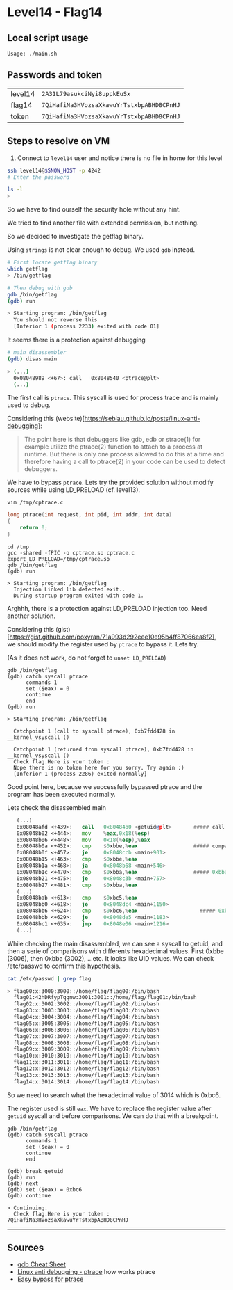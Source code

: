 # Level14 - Flag14

## Local script usage

```shell
Usage: ./main.sh
```

## Passwords and token

|         |                                           |
| ------- | ----------------------------------------- |
| level14 | `2A31L79asukciNyi8uppkEuSx`               |
| flag14  | `7QiHafiNa3HVozsaXkawuYrTstxbpABHD8CPnHJ` |
| token   | `7QiHafiNa3HVozsaXkawuYrTstxbpABHD8CPnHJ` |

## Steps to resolve on VM

1. Connect to `level14` user and notice there is no file in home for this level

```bash
ssh level14@$SNOW_HOST -p 4242
# Enter the password

ls -l
>
```

So we have to find ourself the security hole without any hint.

We tried to find another file with extended permission, but nothing.

So we decided to investigate the getflag binary.

Using `strings` is not clear enough to debug. We used `gdb` instead.

```bash
# First locate getflag binary
which getflag
> /bin/getflag

# Then debug with gdb
gdb /bin/getflag
(gdb) run

> Starting program: /bin/getflag
  You should not reverse this
  [Inferior 1 (process 2233) exited with code 01]
```

It seems there is a protection against debugging

```bash
# main disassembler
(gdb) disas main

> (...)
  0x08048989 <+67>:	call   0x8048540 <ptrace@plt>
  (...)
```

The first call is `ptrace`. This syscall is used for process trace and is mainly used to debug.

Considering this (website)[https://seblau.github.io/posts/linux-anti-debugging]:

> The point here is that debuggers like gdb, edb or strace(1) for example utilize the ptrace(2) function to attach to a process at runtime. But there is only one process allowed to do this at a time and therefore having a call to ptrace(2) in your code can be used to detect debuggers.

We have to bypass `ptrace`. Lets try the provided solution without modify sources while using LD_PRELOAD (cf. level13).

```shell
vim /tmp/cptrace.c
```

```c
long ptrace(int request, int pid, int addr, int data)
{
    return 0;
}
```

```shell
cd /tmp
gcc -shared -fPIC -o cptrace.so cptrace.c
export LD_PRELOAD=/tmp/cptrace.so
gdb /bin/getflag
(gdb) run

> Starting program: /bin/getflag
  Injection Linked lib detected exit..
  During startup program exited with code 1.
```

Arghhh, there is a protection against LD_PRELOAD injection too. Need another solution.

Considering this (gist)[https://gist.github.com/poxyran/71a993d292eee10e95b4ff87066ea8f2], we should modify the register used by `ptrace` to bypass it. Lets try.

(As it does not work, do not forget to `unset LD_PRELOAD`)

```shell
gdb /bin/getflag
(gdb) catch syscall ptrace
      commands 1
      set ($eax) = 0
      continue
      end
(gdb) run

> Starting program: /bin/getflag

  Catchpoint 1 (call to syscall ptrace), 0xb7fdd428 in __kernel_vsyscall ()

  Catchpoint 1 (returned from syscall ptrace), 0xb7fdd428 in __kernel_vsyscall ()
  Check flag.Here is your token :
  Nope there is no token here for you sorry. Try again :)
  [Inferior 1 (process 2286) exited normally]
```

Good point here, because we successfully bypassed ptrace and the program has been executed normally.

Lets check the disassembled main

```asm
   (...)
   0x08048afd <+439>:	call   0x80484b0 <getuid@plt>       ##### call getuid
   0x08048b02 <+444>:	mov    %eax,0x18(%esp)
   0x08048b06 <+448>:	mov    0x18(%esp),%eax
   0x08048b0a <+452>:	cmp    $0xbbe,%eax                  ##### compare the register eax with the value 0xbbe (base10: 3006)
   0x08048b0f <+457>:	je     0x8048ccb <main+901>
   0x08048b15 <+463>:	cmp    $0xbbe,%eax
   0x08048b1a <+468>:	ja     0x8048b68 <main+546>
   0x08048b1c <+470>:	cmp    $0xbba,%eax                  ##### 0xbba = 3002.... looks like UID values (cf. /etc/password)
   0x08048b21 <+475>:	je     0x8048c3b <main+757>
   0x08048b27 <+481>:	cmp    $0xbba,%eax
   (...)
   0x08048bab <+613>:	cmp    $0xbc5,%eax
   0x08048bb0 <+618>:	je     0x8048dc4 <main+1150>
   0x08048bb6 <+624>:	cmp    $0xbc6,%eax                    ##### 0xbc6 (base10: 3014) is the UID value of flag14 (cf. /etc/passwd)
   0x08048bbb <+629>:	je     0x8048de5 <main+1183>
   0x08048bc1 <+635>:	jmp    0x8048e06 <main+1216>
   (...)
```

While checking the main disassembled, we can see a syscall to getuid, and then a serie of comparisons with differents hexadecimal values. First 0xbbe (3006), then 0xbba (3002), ...etc. It looks like UID values. We can check /etc/passwd to confirm this hypothesis.

```bash
cat /etc/passwd | grep flag

> flag00:x:3000:3000::/home/flag/flag00:/bin/bash
  flag01:42hDRfypTqqnw:3001:3001::/home/flag/flag01:/bin/bash
  flag02:x:3002:3002::/home/flag/flag02:/bin/bash
  flag03:x:3003:3003::/home/flag/flag03:/bin/bash
  flag04:x:3004:3004::/home/flag/flag04:/bin/bash
  flag05:x:3005:3005::/home/flag/flag05:/bin/bash
  flag06:x:3006:3006::/home/flag/flag06:/bin/bash
  flag07:x:3007:3007::/home/flag/flag07:/bin/bash
  flag08:x:3008:3008::/home/flag/flag08:/bin/bash
  flag09:x:3009:3009::/home/flag/flag09:/bin/bash
  flag10:x:3010:3010::/home/flag/flag10:/bin/bash
  flag11:x:3011:3011::/home/flag/flag11:/bin/bash
  flag12:x:3012:3012::/home/flag/flag12:/bin/bash
  flag13:x:3013:3013::/home/flag/flag13:/bin/bash
  flag14:x:3014:3014::/home/flag/flag14:/bin/bash
```

So we need to search what the hexadecimal value of 3014 which is 0xbc6.

The register used is still `eax`. We have to replace the register value after `getuid` syscall and before comparisons. We can do that with a breakpoint.

```shell
gdb /bin/getflag
(gdb) catch syscall ptrace
      commands 1
      set ($eax) = 0
      continue
      end

(gdb) break getuid
(gdb) run
(gdb) next
(gdb) set ($eax) = 0xbc6
(gdb) continue

> Continuing.
  Check flag.Here is your token : 7QiHafiNa3HVozsaXkawuYrTstxbpABHD8CPnHJ
```

---

## Sources

- [gdb Cheat Sheet](https://darkdust.net/files/GDB%20Cheat%20Sheet.pdf)
- [Linux anti debugging - ptrace](https://seblau.github.io/posts/linux-anti-debugging) how works ptrace
- [Easy bypass for ptrace](https://gist.github.com/poxyran/71a993d292eee10e95b4ff87066ea8f2)
